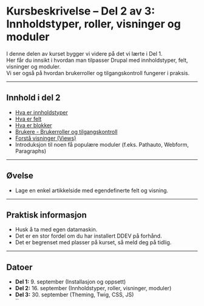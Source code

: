 
# Kursbeskrivelse – Del 2 av 3: Innholdstyper, roller, visninger og moduler

I denne delen av kurset bygger vi videre på det vi lærte i Del 1.  
Her får du innsikt i hvordan man tilpasser Drupal med innholdstyper, felt, visninger og moduler.  
Vi ser også på hvordan brukerroller og tilgangskontroll fungerer i praksis.  

---

## Innhold i del 2
- [Hva er innholdstyper](datatyper.md)
- [Hva er felt](fields.md)
- [Hva er blokker](blocks.md)
- [Brukere - Brukerroller og tilgangskontroll](users.md)
- [Forstå visninger (Views)](views.md)
- Introduksjon til noen få populære moduler (f.eks. Pathauto, Webform, Paragraphs)  

---

## Øvelse
- Lage en enkel artikkelside med egendefinerte felt og visning.  

---

## Praktisk informasjon
- Husk å ta med egen datamaskin.  
- Det er en stor fordel om du har installert DDEV på forhånd.  
- Det er begrenset med plasser på kurset, så meld deg på tidlig.  

---

## Datoer
- **Del 1:** 9. september (Installasjon og oppsett)  
- **Del 2:** 16. september (Innholdstyper, roller, visninger, moduler)  
- **Del 3:** 30. september (Theming, Twig, CSS, JS)  
``